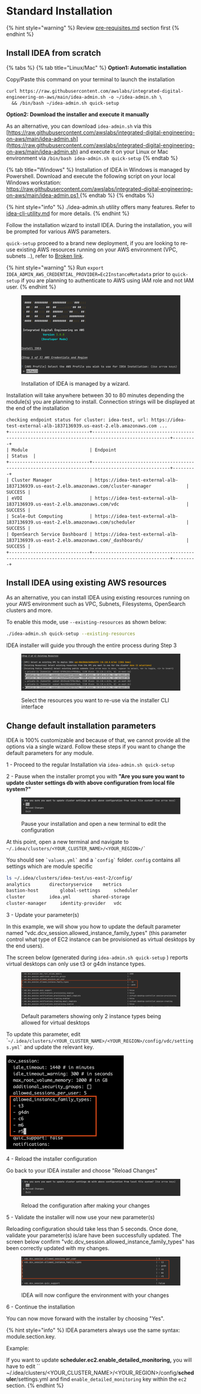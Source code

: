 # Standard Installation

{% hint style="warning" %}
Review [pre-requisites.md](pre-requisites.md "mention") section first
{% endhint %}

## Install IDEA from scratch

{% tabs %}
{% tab title="Linux/Mac" %}
**Option1: Automatic installation**&#x20;

Copy/Paste this command on your terminal to launch the installation

```
curl https://raw.githubusercontent.com/awslabs/integrated-digital-engineering-on-aws/main/idea-admin.sh -o ~/idea-admin.sh \
  && /bin/bash ~/idea-admin.sh quick-setup
```

**Option2: Download the installer and execute it manually**

As an alternative, you can download `idea-admin.sh` via this [https://raw.githubusercontent.com/awslabs/integrated-digital-engineering-on-aws/main/idea-admin.sh](https://raw.githubusercontent.com/awslabs/integrated-digital-engineering-on-aws/main/idea-admin.sh) and execute it on your Linux or Mac environment via `/bin/bash idea-admin.sh quick-setup`&#x20;
{% endtab %}

{% tab title="Windows" %}
Installation of IDEA in Windows is managed by Powershell. Download and execute the following script on your local Windows workstation: [https://raw.githubusercontent.com/awslabs/integrated-digital-engineering-on-aws/main/idea-admin.ps1  ](https://raw.githubusercontent.com/awslabs/integrated-digital-engineering-on-aws/main/idea-admin.ps1)
{% endtab %}
{% endtabs %}

{% hint style="info" %}
./idea-admin.sh utility offers many features. Refer to [idea-cli-utility.md](../../developer-portal/idea-cli-utility.md "mention") for more details.
{% endhint %}

Follow the installation wizard to install IDEA. During the installation, you will be prompted for various AWS parameters.

&#x20;`quick-setup` proceed to a brand new deployment, if you are looking to re-use existing AWS resources running on your AWS environment (VPC, subnets ..), refer to [Broken link](broken-reference "mention").

{% hint style="warning" %}
Run `export IDEA_ADMIN_AWS_CREDENTIAL_PROVIDER=Ec2InstanceMetadata` prior to `quick-setup` if you are planning to authenticate to AWS using IAM role and not IAM user.
{% endhint %}

<figure><img src="../../.gitbook/assets/Screen Shot 2022-11-13 at 10.32.32 AM.png" alt=""><figcaption><p>Installation of IDEA is managed by a wizard.</p></figcaption></figure>

Installation will take anywhere between 30 to 80 minutes depending the module(s) you are planning to install. Connection strings will be displayed at the end of the installation

```
checking endpoint status for cluster: idea-test, url: https://idea-test-external-alb-1837136939.us-east-2.elb.amazonaws.com ...
+------------------------------+---------------------------------------------------------------------------------------------------+---------+
| Module                       | Endpoint                                                                                          | Status  |
+------------------------------+---------------------------------------------------------------------------------------------------+---------+
| Cluster Manager              | https://idea-test-external-alb-1837136939.us-east-2.elb.amazonaws.com/cluster-manager             | SUCCESS |
| eVDI                         | https://idea-test-external-alb-1837136939.us-east-2.elb.amazonaws.com/vdc                         | SUCCESS |
| Scale-Out Computing          | https://idea-test-external-alb-1837136939.us-east-2.elb.amazonaws.com/scheduler                   | SUCCESS |
| OpenSearch Service Dashboard | https://idea-test-external-alb-1837136939.us-east-2.elb.amazonaws.com/_dashboards/                | SUCCESS |
+------------------------------+---------------------------------------------------------------------------------------------------+---------+
```

## Install IDEA using existing AWS resources

As an alternative, you can install IDEA using existing resources running on your AWS environment such as VPC, Subnets, Filesystems, OpenSearch clusters and more.&#x20;

To enable this mode, use `--existing-resources` as shown below:

```bash
./idea-admin.sh quick-setup --existing-resources
```

IDEA installer will guide you through the entire process during Step 3

<figure><img src="../../.gitbook/assets/Screen Shot 2022-11-23 at 11.30.02 AM.png" alt=""><figcaption><p>Select the resources you want to re-use via the installer CLI interface</p></figcaption></figure>

## Change default installation parameters

IDEA is 100% customizable and because of that, we cannot provide all the options via a single wizard. Follow these steps if you want to change the default parameters for any module.

1 - Proceed to the regular Installation via `idea-admin.sh quick-setup`

2 - Pause when the installer prompt you with **"Are you sure you want to update cluster settings db with above configuration from local file system?"**

<figure><img src="../../.gitbook/assets/Screen Shot 2022-11-15 at 2.05.19 PM.png" alt=""><figcaption><p>Pause your installation and open a new terminal to edit the configuration</p></figcaption></figure>

At this point, open a new terminal and navigate to `` ~/.idea/clusters/<YOUR_CLUSTER_NAME>/<YOUR_REGION>/` ``&#x20;

You should see `` `values.yml` `` and a `` `config` `` folder. `config` contains all settings which are module specific

```bash
ls ~/.idea/clusters/idea-test/us-east-2/config/
analytics		directoryservice	metrics
bastion-host		global-settings		scheduler
cluster			idea.yml		shared-storage
cluster-manager		identity-provider	vdc
```

3 - Update your parameter(s)

In this example, we will show you how to update the default parameter named "vdc.dcv\_session.allowed\_instance\_family\_types" (this parameter control what type of EC2 instance can be provisioned as virtual desktops by the end users).

The screen below (generated during `idea-admin.sh quick-setup` ) reports virtual desktops can only use t3 or g4dn instance types.

<figure><img src="../../.gitbook/assets/Screen Shot 2022-11-15 at 1.49.09 PM.png" alt=""><figcaption><p>Default parameters showing only 2 instance types being allowed for virtual desktops</p></figcaption></figure>

To update this parameter, edit  \``` ~/.idea/clusters/<YOUR_CLUSTER_NAME>/<YOUR_REGION>/config/vdc/settings.yml` `` and update the relevant key.

![](<../../.gitbook/assets/Screen Shot 2022-11-15 at 1.56.33 PM.png>)

4 - Reload the installer configuration

&#x20;Go back to your IDEA installer and choose "Reload Changes"

<figure><img src="../../.gitbook/assets/Screen Shot 2022-11-15 at 1.57.28 PM.png" alt=""><figcaption><p>Reload the configuration after making your changes</p></figcaption></figure>

5 - Validate the installer will now use your new parameter(s)

Reloading configuration should take less than 5 seconds. Once done, validate your parameter(s) is/are have been successfully updated. The screen below confirm "vdc.dcv\_session.allowed\_instance\_family\_types" has been correctly updated with my changes.

<figure><img src="../../.gitbook/assets/Screen Shot 2022-11-15 at 1.58.23 PM.png" alt=""><figcaption><p>IDEA will now configure the environment with your changes</p></figcaption></figure>

6 - Continue the installation

You can now move forward with the installer by choosing "Yes".

{% hint style="info" %}
IDEA parameters always use the same syntax: module.section.key.

Example:&#x20;

If you want to update **scheduler.ec2.enable\_detailed\_monitoring,** you will have to edit `` \~/.idea/clusters/\<YOUR\_CLUSTER\_NAME>/\<YOUR\_REGION>/config/**scheduler**/settings.yml and find `enable_detailed_monitoring` key within the `ec2` section.
{% endhint %}

